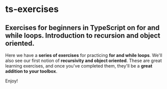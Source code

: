 # ts-exercises

## Exercises for beginners in TypeScript on for and while loops. Introduction to recursion and object oriented.

Here we have a **series of exercises** for practicing **for and while loops**. We'll also see our first notion of **recursivity and object oriented**.
These are great learning exercises, and once you've completed them, they'll be a **great addition to your toolbox**.

Enjoy!
